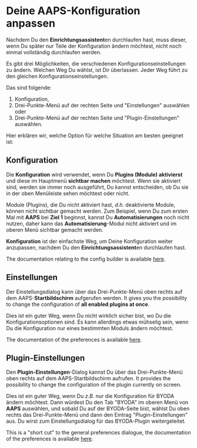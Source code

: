 # Deine AAPS-Konfiguration anpassen

Nachdem Du den **Einrichtungsassistent**en durchlaufen hast, muss dieser, wenn Du später nur Teile der Konfiguration ändern möchtest, nicht noch einmal vollständig durchlaufen werden.

Es gibt drei Möglichkeiten, die verschiedenen Konfigurationseinstellungen zu ändern. Welchen Weg Du wählst, ist Dir überlassen. Jeder Weg führt zu den gleichen Konfigurationseinstellungen.

Das sind folgende:

1. Konfiguration,
2. Drei-Punkte-Menü auf der rechten Seite und "Einstellungen" auswählen oder
3. Drei-Punkte-Menü auf der rechten Seite und "Plugin-Einstellungen" auswählen.

Hier erklären wir, welche Option für welche Situation am besten geeignet ist:

## Konfiguration

Die **Konfiguration** wird verwendet, wenn Du **Plugins (Module) aktivierst** und diese im Hauptmenü **sichtbar machen** möchtest. Wenn sie aktiviert sind, werden sie immer noch ausgeführt, Du kannst entscheiden, ob Du sie in der oben Menüleiste sehen möchtest oder nicht.

Module (Plugins), die Du nicht aktiviert hast, _d.h._ deaktivierte Module, können nicht sichtbar gemacht werden. Zum Beispiel, wenn Du zum ersten Mal mit **AAPS** bei **Ziel 1** beginnst, kannst Du **Automatisierungen** noch nicht nutzen, daher kann das **Automatisierung**-Modul nicht aktiviert und im oberen Menü sichtbar gemacht werden.

**Konfiguration** ist der einfachste Weg, um Deine Konfiguration weiter anzupassen, nachdem Du den **Einrichtungsassistent**en durchlaufen hast.

The documentation relating to the config builder is available [here](../SettingUpAaps/ConfigBuilder.md).

## Einstellungen

Der Einstellungsdialog kann über das Drei-Punkte-Menü oben rechts auf dem AAPS-**Startbildschirm** aufgerufen werden. It gives you the possibility to change the configuration of **all enabled plugins at once**.

Dies ist ein guter Weg, wenn Du nicht wirklich sicher bist, wo Du die Konfigurationsoptionen sind. Es kann allerdings etwas mühselig sein, wenn Du die Konfiguration nur eines bestimmten Moduls ändern möchtest.

The documentation of the preferences is available [here](../SettingUpAaps/Preferences.md).

## Plugin-Einstellungen

Den **Plugin-Einstellungen**-Dialog kannst Du über das Drei-Punkte-Menü oben rechts auf dem AAPS-Startbildschirm aufrufen. It provides the possibility to change the configuration of the plugin currently on screen.

Dies ist ein guter Weg, wenn Du _z.B._ nur die Konfiguration für BYODA ändern möchtest. Dann würdest Du den Tab "BYODA" im oberen Menü von **AAPS** auswählen, und sobald Du auf der BYODA-Seite bist, wählst Du oben rechts das Drei-Punkte-Menü und dann den Eintrag "Plugin-Einstellungen" aus. Du wirst zum Einstellungsdialog für das BYODA-Plugin weitergeleitet.

This is a "short cut" to the general preferences dialogue, the documentation of the preferences is available [here](../SettingUpAaps/Preferences.md).
